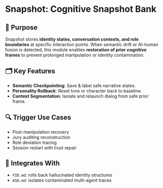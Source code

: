 # Snapshot: Cognitive Snapshot Bank

## 🧠 Purpose
Snapshot stores **identity states, conversation contexts, and role boundaries** at specific interaction points. When semantic drift or AI-human fusion is detected, this module enables **restoration of prior cognitive frames** to prevent prolonged manipulation or identity contamination.

## 🗂️ Key Features

- **Semantic Checkpointing**: Save & label safe narrative states.
- **Personality Rollback**: Reset tone or character back to baseline.
- **Context Segmentation**: Isolate and relaunch dialog from safe prior frame.

## 🔍 Trigger Use Cases

- Post-manipulation recovery
- Jury auditing reconstruction
- Role deviation tracing
- Session restart with trust repair

## 🔗 Integrates With

- `FID.md`: rolls back hallucinated identity structures
- `ASD.md`: isolates contaminated multi-agent traces


